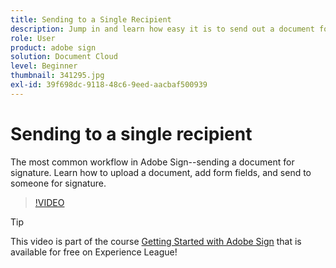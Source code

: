 ```yaml
---
title: Sending to a Single Recipient
description: Jump in and learn how easy it is to send out a document for signature
role: User
product: adobe sign
solution: Document Cloud
level: Beginner
thumbnail: 341295.jpg
exl-id: 39f698dc-9118-48c6-9eed-aacbaf500939
---
```

# Sending to a single recipient

The most common workflow in Adobe Sign--sending a document for signature. Learn how to upload a document, add form fields, and send to someone for signature.

>[!VIDEO](https://video.tv.adobe.com/v/341295?hidetitle=true)

>[!TIP]
>
>This video is part of the course [Getting Started with Adobe Sign](https://experienceleague.adobe.com/?recommended=Sign-U-1-2020.1) that is available for free on Experience League!